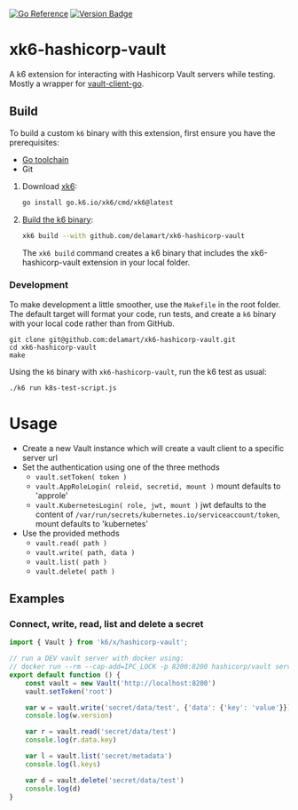 [![Go Reference](https://pkg.go.dev/badge/github.com/delamart/xk6-hashicorp-vault.svg)](https://pkg.go.dev/github.com/delamart/xk6-hashicorp-vault)
[![Version Badge](https://img.shields.io/github/v/release/delamart/xk6-hashicorp-vault?style=flat-square)](https://github.com/delamart/xk6-hashicorp-vault/releases)

# xk6-hashicorp-vault
A k6 extension for interacting with Hashicorp Vault servers while testing. Mostly a wrapper for [vault-client-go](https://github.com/hashicorp/vault-client-go).

## Build

To build a custom `k6` binary with this extension, first ensure you have the prerequisites:

- [Go toolchain](https://go101.org/article/go-toolchain.html)
- Git

1. Download [xk6](https://github.com/grafana/xk6):
  
    ```bash
    go install go.k6.io/xk6/cmd/xk6@latest
    ```

2. [Build the k6 binary](https://github.com/grafana/xk6#command-usage):
  
    ```bash
    xk6 build --with github.com/delamart/xk6-hashicorp-vault
    ```

    The `xk6 build` command creates a k6 binary that includes the xk6-hashicorp-vault extension in your local folder.


### Development
To make development a little smoother, use the `Makefile` in the root folder. The default target will format your code, run tests, and create a `k6` binary with your local code rather than from GitHub.

```shell
git clone git@github.com:delamart/xk6-hashicorp-vault.git
cd xk6-hashicorp-vault
make
```

Using the `k6` binary with `xk6-hashicorp-vault`, run the k6 test as usual:

```bash
./k6 run k8s-test-script.js

```
# Usage

* Create a new Vault instance which will create a vault client to a specific server url
* Set the authentication using one of the three methods
  * `vault.setToken( token )`
  * `vault.AppRoleLogin( roleid, secretid, mount )` mount defaults to 'approle'
  * `vault.KubernetesLogin( role, jwt, mount )` jwt defaults to the content of `/var/run/secrets/kubernetes.io/serviceaccount/token`, mount defaults to 'kubernetes'
* Use the provided methods
  * `vault.read( path )`
  * `vault.write( path, data )`
  * `vault.list( path )`
  * `vault.delete( path )`

## Examples

### Connect, write, read, list and delete a secret
```javascript
import { Vault } from 'k6/x/hashicorp-vault';

// run a DEV vault server with docker using:
// docker run --rm --cap-add=IPC_LOCK -p 8200:8200 hashicorp/vault server -dev -dev-root-token-id=root
export default function () {
    const vault = new Vault('http://localhost:8200')
    vault.setToken('root')

    var w = vault.write('secret/data/test', {'data': {'key': 'value'}})
    console.log(w.version)

    var r = vault.read('secret/data/test')
    console.log(r.data.key)

    var l = vault.list('secret/metadata')
    console.log(l.keys)

    var d = vault.delete('secret/data/test')
    console.log(d)
}
```